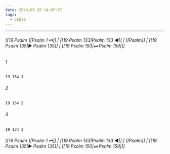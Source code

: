 ```yaml
---
date: 2024-05-28 14:07:37
tags:
  - bible
---
```

___

###### [[19 Psalm 1|Psalm 1 ⏮]] | [[19 Psalm 133|Psalm 133 ◀]] | [[Psalm]] | [[19 Psalm 135|▶ Psalm 135]] | [[19 Psalm 150|⏭ Psalm 150|]]

###### 1
``` verse
19 134 1 
```
###### 2
``` verse
19 134 2 
```
###### 3
``` verse
19 134 3 
```

###### [[19 Psalm 1|Psalm 1 ⏮]] | [[19 Psalm 133|Psalm 133 ◀]] | [[Psalm]] | [[19 Psalm 135|▶ Psalm 135]] | [[19 Psalm 150|⏭ Psalm 150|]]

